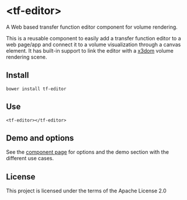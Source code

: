 # \<tf-editor\>

A Web based transfer function editor component for volume rendering.

This is a reusable component to easily add a transfer function editor to a web page/app and connect it to a volume visualization through a canvas element. It has built-in support to link the editor with a [x3dom](https;//www.x3dom.org) volume rendering scene.

## Install
```
bower install tf-editor
```

## Use
```
<tf-editor></tf-editor>
```

## Demo and options

See the [component page](http://volumerc.github.io/tf-editor) for options and
the demo section with the different use cases.

## License

This project is licensed under the terms of the Apache License 2.0
